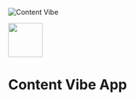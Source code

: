 ![Content Vibe](/Users/shakiv/StudioProjects/ContentVibe/assets/cv-poster.png "Content Vibe")

<a href="https://play.google.com/store/apps/details?id=com.shakiv.husain.contentvibe"><img src="https://play.google.com/intl/en_us/badges/static/images/badges/en_badge_web_generic.png" height="70"></a>

Content Vibe App
==================

